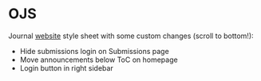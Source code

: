 # OJS
Journal [website](https://archivaria.ca) style sheet with some custom changes (scroll to bottom!):

* Hide submissions login on Submissions page
* Move announcements below ToC on homepage
* Login button in right sidebar
